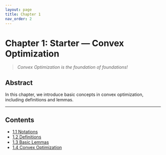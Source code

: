 ```yaml
---
layout: page
title: Chapter 1
nav_order: 2
---
```


# Chapter 1: Starter — Convex Optimization

> *Convex Optimization is the foundation of foundations!*

## Abstract

In this chapter, we introduce basic concepts in convex optimization, including definitions and lemmas.

---

## Contents

- [1.1 Notations](Ch1-1.md)
- [1.2 Definitions](Ch1-2.md)
- [1.3 Basic Lemmas](Ch1-3.md)
- [1.4 Convex Optimization](Ch1-4.md)


